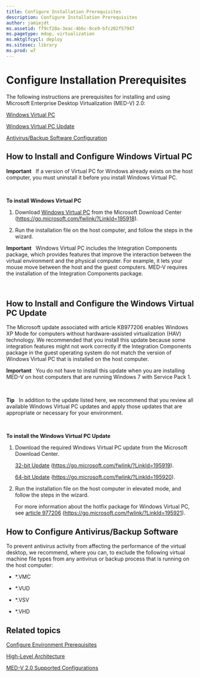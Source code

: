 ```yaml
---
title: Configure Installation Prerequisites
description: Configure Installation Prerequisites
author: jamiejdt
ms.assetid: ff9cf28a-3eac-4b6c-8ce9-bfc202f57947
ms.pagetype: mdop, virtualization
ms.mktglfcycl: deploy
ms.sitesec: library
ms.prod: w7
---
```



# Configure Installation Prerequisites


The following instructions are prerequisites for installing and using Microsoft Enterprise Desktop Virtualization (MED-V) 2.0:

[Windows Virtual PC](#bkmk-howtoinstallandconfiguremicrosoftvirtualpc7)

[Windows Virtual PC Update](#bkmk-howtoinstallandconfiguremicrosoftvirtualpc7update)

[Antivirus/Backup Software Configuration](#bkmk-antivirusbackupsoftwareconfiguration)

## <a href="" id="bkmk-howtoinstallandconfiguremicrosoftvirtualpc7"></a>How to Install and Configure Windows Virtual PC


**Important**  
If a version of Virtual PC for Windows already exists on the host computer, you must uninstall it before you install Windows Virtual PC.

 

**To install Windows Virtual PC**

1.  Download [Windows Virtual PC](https://go.microsoft.com/fwlink/?LinkId=195918) from the Microsoft Download Center (https://go.microsoft.com/fwlink/?LinkId=195918).

2.  Run the installation file on the host computer, and follow the steps in the wizard.

**Important**  
Windows Virtual PC includes the Integration Components package, which provides features that improve the interaction between the virtual environment and the physical computer. For example, it lets your mouse move between the host and the guest computers. MED-V requires the installation of the Integration Components package.

 

## <a href="" id="bkmk-howtoinstallandconfiguremicrosoftvirtualpc7update"></a>How to Install and Configure the Windows Virtual PC Update


The Microsoft update associated with article KB977206 enables Windows XP Mode for computers without hardware-assisted virtualization (HAV) technology. We recommended that you install this update because some integration features might not work correctly if the Integration Components package in the guest operating system do not match the version of Windows Virtual PC that is installed on the host computer.

**Important**  
You do not have to install this update when you are installing MED-V on host computers that are running Windows 7 with Service Pack 1.

 

**Tip**  
In addition to the update listed here, we recommend that you review all available Windows Virtual PC updates and apply those updates that are appropriate or necessary for your environment.

 

**To install the Windows Virtual PC Update**

1.  Download the required Windows Virtual PC update from the Microsoft Download Center.

    [32-bit Update](https://go.microsoft.com/fwlink/?LinkId=195919) (https://go.microsoft.com/fwlink/?LinkId=195919).

    [64-bit Update](https://go.microsoft.com/fwlink/?LinkId=195920) (https://go.microsoft.com/fwlink/?LinkId=195920).

2.  Run the installation file on the host computer in elevated mode, and follow the steps in the wizard.

    For more information about the hotfix package for Windows Virtual PC, see [article 977206](https://go.microsoft.com/fwlink/?LinkId=195921) (https://go.microsoft.com/fwlink/?LinkId=195921).

## <a href="" id="bkmk-antivirusbackupsoftwareconfiguration"></a>How to Configure Antivirus/Backup Software


To prevent antivirus activity from affecting the performance of the virtual desktop, we recommend, where you can, to exclude the following virtual machine file types from any antivirus or backup process that is running on the host computer:

-   \*.VMC

-   \*.VUD

-   \*.VSV

-   \*.VHD

## Related topics


[Configure Environment Prerequisites](configure-environment-prerequisites.md)

[High-Level Architecture](high-level-architecturemedv2.md)

[MED-V 2.0 Supported Configurations](med-v-20-supported-configurations.md)

 

 





